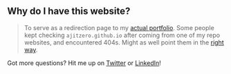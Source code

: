 ## Why do I have this website?

> To serve as a redirection page to my [actual portfolio](https://ajitpanigrahi.com). Some people kept checking `ajitzero.github.io` after coming from one of my repo websites, and encountered 404s. Might as well point them in the [right way](https://www.youtube.com/watch?v=dQw4w9WgXcQ).

Got more questions? Hit me up on [Twitter](https://twitter.com/ajitzero) or [LinkedIn](https://linkedin.com/in/ajitzero)!

